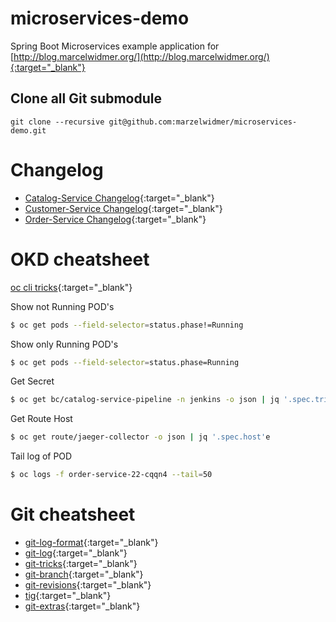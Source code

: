 # microservices-demo
Spring Boot Microservices example application for [http://blog.marcelwidmer.org/](http://blog.marcelwidmer.org/){:target="_blank"}

## Clone all Git submodule
```
git clone --recursive git@github.com:marzelwidmer/microservices-demo.git
```

# Changelog
- [Catalog-Service Changelog](https://jenkins-jenkins.apps.c3smonkey.ch/job/jenkins/job/jenkins-order-service-pipeline/lastSuccessfulBuild/artifact/target/changelog.html){:target="_blank"}
- [Customer-Service Changelog](https://jenkins-jenkins.apps.c3smonkey.ch/job/jenkins/job/jenkins-customer-service-pipeline/lastSuccessfulBuild/artifact/target/changelog.html){:target="_blank"}
- [Order-Service Changelog](https://jenkins-jenkins.apps.c3smonkey.ch/job/jenkins/job/jenkins-order-service-pipeline/lastSuccessfulBuild/artifact/target/changelog.html){:target="_blank"}


# OKD cheatsheet
[oc cli tricks](https://gist.github.com/tuxfight3r/79bddbf4af9b6d13d590670c40fec3e0#file-openshift_cli_tricks-md){:target="_blank"}

Show not Running POD's
```bash
$ oc get pods --field-selector=status.phase!=Running
```

Show only Running POD's
```bash
$ oc get pods --field-selector=status.phase=Running
```

Get Secret
```bash
$ oc get bc/catalog-service-pipeline -n jenkins -o json | jq '.spec.triggers[].github.secret'
```

Get Route Host
```bash
$ oc get route/jaeger-collector -o json | jq '.spec.host'e
```

Tail log of POD
```bash
$ oc logs -f order-service-22-cqqn4 --tail=50
```

# Git cheatsheet
- [git-log-format](https://devhints.io/git-log-format){:target="_blank"}
- [git-log](https://devhints.io/git-log){:target="_blank"}
- [git-tricks](https://devhints.io/git-tricks){:target="_blank"}
- [git-branch](https://devhints.io/git-branch){:target="_blank"}
- [git-revisions](https://devhints.io/git-revisions){:target="_blank"}
- [tig](https://devhints.io/tig){:target="_blank"}
- [git-extras](https://devhints.io/git-extras){:target="_blank"}






